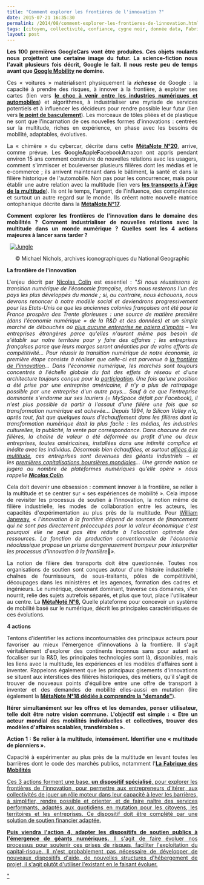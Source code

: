 ```yaml
---
title: "Comment explorer les frontières de l'innovation ?"
date: 2015-07-21 16:35:30
permalink: /2014/08/comment-explorer-les-frontieres-de-linnovation.htmlcitoyen|collectivité|confiance|cygne
tags: [citoyen, collectivité, confiance, cygne noir, donnée data, Fabrique des mobilités, google, holoptisme, innovation, intelligence collective, internet, multimodes, multitude, partage de données, Service de mobilité]
layout: post
---
```


<p style="text-align: justify"><strong>Les 100 premières GoogleCars vont être produites. Ces objets roulants nous projettent une certaine image du futur. La science-fiction nous l'avait plusieurs fois décrit, Google le fait. Il nous reste peu de temps avant que <a href="https://gabrielplassat.github.io/transportsdufutur/2011/07/google-mobility-service-et-si-nous-le-faisions-sans-attendre-.html" target="_blank">Google Mobility</a> ne domine.</strong></p> <p style="text-align: justify">Ces « voitures » matérialisent physiquement la <strong><em>richesse</em> </strong>de Google : la capacité à prendre des risques, à innover à la frontière, à exploiter ses cartes (lien vers <a href="https://gabrielplassat.github.io/transportsdufutur/2012/09/lindustrie-automobile-a-choisi-de-concevoir-developper-et-commercialiser-des-produits-qui-sadaptent-a-tous-les-territoires.html" target="_blank"><strong>le choc à venir entre les industries numériques et automobiles</strong></a>) et algorithmes, à industrialiser une myriade de services potentiels et à influencer les décideurs pour rendre possible leur futur (lien vers <a href="https://gabrielplassat.github.io/transportsdufutur/2012/09/la-google-car-va-rouler-en-californie-tout-va-plus-vite-que-prevu-le-point-de-basculement-se-rapproc.html" target="_blank"><strong>le point de basculement</strong></a>). Les morceaux de tôles pliées et de plastique ne sont que l'incarnation de ces nouvelles formes d'innovations : centrées sur la multitude, riches en expérience, en phase avec les besoins de mobilité, adaptables, évolutives.</p> <p style="text-align: justify">La « chimère » du cybercar, décrite dans cette <a href="https://gabrielplassat.github.io/transportsdufutur/2014/04/metanote-20-la-voiture-sans-conducteur-la-chimere.html" target="_blank"><strong>MétaNote N°20</strong></a>, arrive, comme prévue. Les <strong>G</strong>oogle<strong>A</strong>pple<strong>F</strong>acebook<strong>A</strong>mazon ont appris pendant environ 15 ans comment construire de nouvelles relations avec les usagers, comment s'immiscer et bouleverser plusieurs filières dont les médias et le e-commerce ; ils arrivent maintenant dans le bâtiment, la santé et dans la filière historique de l'automobile. Non pas pour les concurrencer, mais pour établir une autre relation avec la multitude (lien vers <a href="https://gabrielplassat.github.io/transportsdufutur/2013/02/les-transports-a-lage-de-la-multitude.html" target="_blank"><strong>les transports à l'âge de la multitude</strong></a>). Ils ont le temps, l'argent, de l'influence, des compétences et surtout un autre regard sur le monde. Ils créent notre nouvelle matrice ontophanique décrite dans la <a href="https://gabrielplassat.github.io/transportsdufutur/2013/08/metanote-17-la-mutation-numerique-nengendre-pas-seulement-de-nouveaux-moyens-de-transports-elle-modi.html" target="_blank"><strong>MétaNote N°17</strong></a>. </p> <p style="text-align: justify"><strong>Comment explorer les frontières de l'innovation dans le domaine des mobilités ? Comment industrialiser de nouvelles relations avec la multitude dans un monde numérique ? Quelles sont les 4 actions majeures à lancer sans tarder ?</strong></p> <p style="text-align: justify">  <a class="asset-img-link" href="https://gabrielplassat.github.io/transportsdufutur/wp-content/uploads/sites/6/old/6a0120a66d2ad4970b01a511f1d148970c-pi.jpg"><img alt="Jungle" border="0" class="asset  asset-image at-xid-6a0120a66d2ad4970b01a511f1d148970c image-full img-responsive" src="/wp-content/uploads/sites/6/old/6a0120a66d2ad4970b01a511f1d148970c-800wi.jpg" title="Jungle" /></a></p> <p style="text-align: center">© Michael Nichols, archives iconographiques du National Geographic</p>   <!--more-->  <p style="text-align: justify"><strong>La frontière de l'innovation</strong></p> <p style="text-align: justify">L'enjeu décrit par <a href="http://colin-verdier.com/l-industrie-du-taxi-a-la-frontiere-de-l-innovation/" target="_blank">Nicolas Colin</a> est essentiel : "<em>Si nous réussissons la transition numérique de l'économie française, alors nous resterons l'un des pays les plus développés du monde ; si, au contraire, nous échouons, nous devrons renoncer à notre modèle social et deviendrons progressivement pour les Etats-Unis ce que les anciennes colonies françaises ont été pour la France prospère des Trente glorieuses : une source de matière première (dans l'économie numérique = de la R&D et des données) et un simple marché de débouchés où </em><a href="http://www.economie.gouv.fr/rapport-sur-la-fiscalite-du-secteur-numerique" target="_blank"><em>plus aucune entreprise ne paiera d'impôts</em></a><em> – les entreprises étrangères parce qu'elles n'auront même pas besoin de s'établir sur notre territoire pour y faire des affaires ; les entreprises françaises parce que leurs marges seront anéanties par de vains efforts de compétitivité… Pour réussir la transition numérique de notre économie, la première étape consiste à réaliser que celle-ci est parvenue à </em><a href="http://lavap.blogspot.fr/2014/02/a-la-frontiere-de-linnovation.html" target="_blank"><em>la frontière de l'innovation</em></a><em>… Dans l'économie numérique, les marchés sont toujours concentrés à l'échelle globale du fait des effets de réseau et d'une architecture toujours conçue pour la</em><em> </em><a href="http://oreilly.com/pub/a/oreilly/tim/articles/architecture_of_participation.html" target="_blank"><em>participation</em></a><em>. Une fois qu'une position a été prise par une entreprise américaine, il n'y a plus de rattrapage possible par une entreprise d'un autre pays… Sauf à ce que l'entreprise dominante s'endorme sur ses lauriers (= MySpace défait par Facebook), il n'est plus possible de partir à l'assaut d'une filière une fois que sa transformation numérique est achevée… Depuis 1994, la Silicon Valley n'a, après tout, fait que quelques tours d'échauffement dans les filières dont la transformation numérique était la plus facile : les médias, les industries culturelles, la publicité, la vente par correspondance. Dans chacune de ces filières, la chaîne de valeur a été déformée au profit d'une ou deux entreprises, toutes américaines, installées dans une intimité complice et inédite avec les individus. Désormais bien échauffées, et surtout </em><a href="http://www.henriverdier.com/2014/01/manipuler-les-foules-sentimentales-ou.html" target="_blank"><em>alliées à la multitude</em></a><em>, ces entreprises sont devenues des géants industriels – et les </em><a href="http://www.techrepublic.com/article/apple-v-google-the-goliath-deathmatch-by-the-numbers-in-2014/" target="_blank"><em>premières capitalisations boursières mondiales</em></a><em>... Une grande nation se jugera au nombre de plateformes numériques qu'elle opère » nous rappelle </em><a href="http://colin-verdier.com/l-industrie-du-taxi-a-la-frontiere-de-l-innovation/" target="_blank"><strong><em>Nicolas Colin</em></strong></a><em>.</em></p> <p style="text-align: justify">Cela doit devenir une obsession : comment innover à la frontière, se relier à la multitude et se centrer sur « ses expériences de mobilité ». Cela impose de revisiter les processus de soutien à l'innovation, la notion même de filière industrielle, les modes de collaboration entre les acteurs, les capacités d'expérimentation au plus près de la multitude. Pour <a href="http://www.project-syndicate.org/commentary/china-and-the-frontiers-of-innovation-by-william-janeway/french#xRx0iyiT3UFRfBte.99" target="_blank">William Janeway</a>, « <em>l'innovation à la frontière dépend de sources de financement qui ne sont pas directement préoccupées pour la valeur économique  c'est pourquoi elle ne peut pas être réduite à l'allocation optimale des ressources. La fonction de production conventionnelle de l'économie néoclassique propose un prisme dangereusement trompeur pour interpréter les processus d'innovation à la frontière</em>&#016».</p> <p style="text-align: justify">La notion de filière des transports doit être questionnée. Toutes nos organisations de soutien sont conçues autour d'une histoire industrielle : chaînes de fournisseurs, de sous-traitants, pôles de compétitivité, découpages dans les ministères et les agences, formation des cadres et ingénieurs. Le numérique, devenant dominant, traverse ces domaines, s'en nourrit, relie des sujets autrefois séparés, et plus que tout, place l'utilisateur au centre. La <a href="https://gabrielplassat.github.io/transportsdufutur/2010/06/metanote-tdf-6-quelle-plate-forme-pour-concevoir-et-realiser-le-premier-systeme-de-mobilite-20.html" target="_blank"><strong>MétaNoté N°6</strong></a><strong>, </strong>Quelle plateforme pour concevoir un système de mobilité basé sur le numérique, décrit les principales caractéristiques de ces évolutions.</p> <p style="text-align: justify"><strong>4 actions</strong></p> <p style="text-align: justify">Tentons d'identifier les actions incontournables des principaux acteurs pour favoriser au mieux l'émergence d'innovations à la frontière. Il s'agit véritablement d'explorer des continents inconnus sans pour autant se focaliser sur la R&D, les principales technologies sont là, disponibles, mais les liens avec la multitude, les expériences et les modèles d'affaires sont à inventer. Rappelons également que les principaux gisements d'innovations se situent aux interstices des filières historiques, des métiers, qu'il s'agit de trouver de nouveaux points d'équilibre entre une offre de transport à inventer et des demandes de mobilité elles-aussi en mutation (lire également la <a href="https://gabrielplassat.github.io/transportsdufutur/2013/10/metanote-18-pour-une-ontologie-de-la-demandes-de-transport.html" target="_blank"><strong>MétaNote N°18 dédiée à comprendre la "demande"</strong></a>).</p> <p style="text-align: justify"><strong>Itérer simultanément sur les offres et les demandes, penser utilisateur, telle doit être notre vision commune. L'objectif est simple : « Etre un acteur mondial des mobilités individuelles et collectives, trouver des modèles d'affaires scalables, transférables ».</strong></p> <p style="text-align: justify"><strong>Action 1 : Se relier à la multitude, intensément. Identifier une « multitude de pionniers ».</strong></p> <p style="text-align: justify">Capacité à expérimenter au plus près de la multitude en levant toutes les barrières dont le code des marchés publics, notamment l'<a href="http://www.legifrance.gouv.fr/affichCodeArticle.doypes d'acteurs : Collectivité pionnière, entreprises pionnières, entrepreneurs.</li> </ul> <p style="text-align: justify""><strong>La Fabrique des Mobilités</strong></p> <p style="text-align: justify">Ces 3 actions forment une base, <strong>un dispositif spécialisé</strong>, pour explorer les frontières de l'innovation, pour permettre aux entrepreneurs d'itérer, aux collectivités de jouer un rôle moteur dans leur capacité à lever les barrières, à simplifier, rendre possible et orienter, et de faire naître des services performants, adaptés aux quotidiens en mutation pour les citoyens, les territoires et les entreprises. Ce dispositif doit être complété par une solution de soutien financier adaptée.</p> <p style="text-align: justify"><strong>Puis viendra l'action 4, adapter les dispositifs de soutien publics à l'émergence de géants numériques.</strong> Il s'agit de faire évoluer nos processus pour soutenir ces prises de risques, faciliter l'exploitation du capital-risque. Il n'est probablement pas nécessaire de développer de nouveaux dispositifs d'aide, de nouvelles structures d'hébergement de projet, il s'agit plutôt d'utiliser l'existant en le faisant évoluer.</p>"
